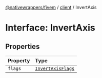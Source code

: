 [@nativewrappers/fivem](../../README.md) / [client](../README.md) / InvertAxis

# Interface: InvertAxis

## Properties

| Property | Type |
| :------ | :------ |
| `flags` | [`InvertAxisFlags`](../enumerations/InvertAxisFlags.md) |
